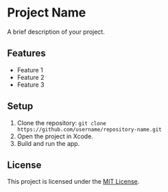 # Project Name
A brief description of your project.

## Features
- Feature 1
- Feature 2
- Feature 3

## Setup
1. Clone the repository: `git clone https://github.com/username/repository-name.git`
2. Open the project in Xcode.
3. Build and run the app.

## License
This project is licensed under the [MIT License](LICENSE).

